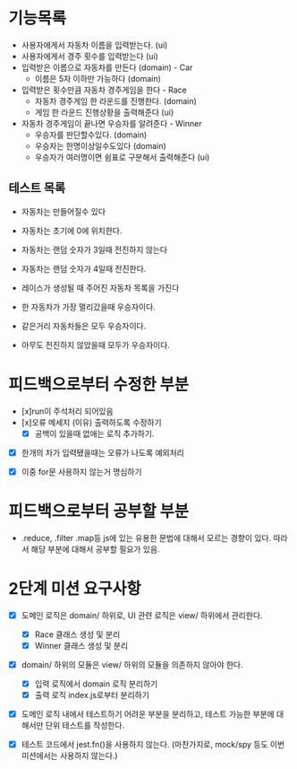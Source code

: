 # 기능목록

- 사용자에게서 자동차 이름을 입력받는다. (ui)
- 사용자에게서 경주 횟수를 입력받는다 (ui)
- 입력받은 이름으로 자동차를 만든다 (domain) - Car
  - 이름은 5자 이하만 가능하다 (domain)
- 입력받은 횟수만큼 자동차 경주게임을 한다 - Race
  - 자동차 경주게임 한 라운드를 진행한다. (domain)
  - 게임 한 라운드 진행상황을 출력해준다 (ui)
- 자동차 경주게임이 끝나면 우승자를 알려준다 - Winner
  - 우승자를 판단할수있다. (domain)
  - 우승자는 한명이상일수도있다 (domain) 
  - 우승자가 여러명이면 쉼표로 구분해서 출력해준다 (ui)

## 테스트 목록
- 자동차는 만들어질수 있다
- 자동차는 초기에 0에 위치한다.
- 자동차는 랜덤 숫자가 3일때 전진하지 않는다
- 자동차는 랜덤 숫자가 4일때 전진한다.

- 레이스가 생성될 때 주어진 자동차 목록을 가진다

- 한 자동차가 가장 멀리갔을때 우승자이다.
- 같은거리 자동차들은 모두 우승자이다.
- 아무도 전진하지 않았을때 모두가 우승자이다.

# 피드백으로부터 수정한 부분
- [x]run이 주석처리 되어있음
- [x]오류 메세지 (이유) 출력하도록 수정하기
  - [x] 공백이 있을때 없애는 로직 추가하기.
- [x] 한개의 차가 입력됐을때는 오류가 나도록 예외처리
- [x] 이중 for문 사용하지 않는거 명심하기


# 피드백으로부터 공부할 부분
- .reduce, .filter .map등 js에 있는 유용한 문법에 대해서 모르는 경향이 있다. 따라서 해당 부분에 대해서 공부할 필요가 있음.


# 2단계 미션 요구사항
- [x] 도메인 로직은 domain/ 하위로, UI 관련 로직은 view/ 하위에서 관리한다.
  - [x] Race 클래스 생성 및 분리
  - [x] Winner 클래스 생성 및 분리
- [x] domain/ 하위의 모듈은 view/ 하위의 모듈을 의존하지 않아야 한다.
  - [x] 입력 로직에서 domain 로직 분리하기
  - [x] 출력 로직 index.js로부터 분리하기
- [x] 도메인 로직 내에서 테스트하기 어려운 부분을 분리하고, 테스트 가능한 부분에 대해서만 단위 테스트를 작성한다.
- [x] 테스트 코드에서 jest.fn()을 사용하지 않는다. (마찬가지로, mock/spy 등도 이번 미션에서는 사용하지 않는다.)




